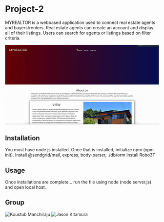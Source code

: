 # Project-2

MYREALTOR is a webbased application used to connect real estate agents and buyers/renters.
Real estate agents can create an account and display all of their listings. 
Users can search for agents or listings based on filter criteria. 

![Demo](public/Assets/readme.gif)

## Installation
You must have node js installed. Once that is installed, initialize npm (npm init). 
Install @sendgrid/mail, express, body-parser, ./db/orm
Install Robo3T 

## Usage
Once installations are complete... run the file using node (node server.js)
and open local host.


## Group 
![Koustub Manchiraju](https://github.com/koustub)
![Jason Kitamura](https://github.com/Jason-Kitamura)


